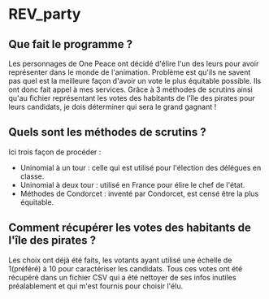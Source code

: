 # REV_party
## Que fait le programme ?
Les personnages de One Peace ont décidé d'élire l'un des leurs pour avoir représenter dans le monde de l'animation.
Problème est qu'ils ne savent pas quel est la meilleure façon d'avoir un vote le plus équitable possible.
Ils ont donc fait appel à mes services.
Grâce à 3 méthodes de scrutins ainsi qu'au fichier représentant les votes des habitants de l'île des pirates pour leurs candidats, je dois déterminer qui sera le grand gagnant !

## Quels sont les méthodes de scrutins ?
Ici trois façon de procéder :
* Uninomial à un tour : celle qui est utilisé pour l'élection des délégues en classe.  
* Uninomial à deux tour : utilisé en France pour élire le chef de l'état.
* Méthodes de Condorcet : inventé par Condorcet, est censé être la plus équitable.

## Comment récupérer les votes des habitants de l'île des pirates ?
Les choix ont déjà été faits, les votants ayant utilisé une échelle de 1(préféré) à 10 pour caractériser les candidats.
Tous ces votes ont été récupéré dans un fichier CSV qui a été nettoyer de ses infos inutiles préalablement et qui m'est fournis pour choisir l'élu.
